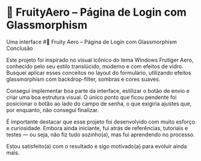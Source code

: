 # 🧊 FruityAero – Página de Login com Glassmorphism
Uma interface
#🧊 Fruity Aero – Página de Login com Glassmorphism
Conclusão

Este projeto foi inspirado no visual icônico do tema Windows Frutiger Aero, conhecido pelo seu estilo translúcido, moderno e com efeitos de vidro. Busquei aplicar esses conceitos no layout do formulário, utilizando efeitos glassmorphism com backdrop-filter, sombras e cores suaves.

Consegui implementar boa parte da interface, estilizar o botão de envio e criar uma boa estrutura visual. O único ponto que ficou pendente foi posicionar o botão ao lado do campo de senha, o que exigiria ajustes que, por enquanto, não consegui finalizar.

É importante destacar que esse projeto foi desenvolvido com muito esforço e curiosidade. Embora ainda iniciante, fui atrás de referências, tutoriais e testes — ou seja, não fiz tudo sozinho(a), mas fui aprendendo no processo.

Estou satisfeito(a) com o resultado e sigo motivado(a) para evoluir ainda mais.

